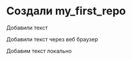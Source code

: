 ﻿# Создали my_first_repo


Добавили текст

Добавили текст через веб браузер

Добавим текст локально

